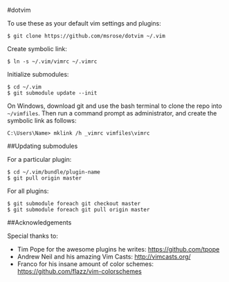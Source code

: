 #dotvim

To use these as your default vim settings and plugins:

```Shell
$ git clone https://github.com/msrose/dotvim ~/.vim
```

Create symbolic link:

```Shell
$ ln -s ~/.vim/vimrc ~/.vimrc
```

Initialize submodules:

```Shell
$ cd ~/.vim
$ git submodule update --init
```

On Windows, download git and use the bash terminal to clone the repo into `~/vimfiles`. Then run a command prompt as administrator, and create the symbolic link as follows:

```Shell
C:\Users\Name> mklink /h _vimrc vimfiles\vimrc
```

##Updating submodules

For a particular plugin:

```Shell
$ cd ~/.vim/bundle/plugin-name
$ git pull origin master
```

For all plugins:

```Shell
$ git submodule foreach git checkout master
$ git submodule foreach git pull origin master
```

##Acknowledgements

Special thanks to:

* Tim Pope for the awesome plugins he writes: https://github.com/tpope
* Andrew Neil and his amazing Vim Casts: http://vimcasts.org/
* Franco for his insane amount of color schemes: https://github.com/flazz/vim-colorschemes
